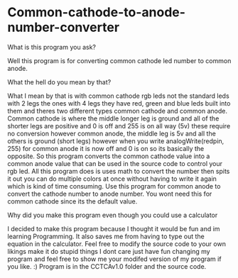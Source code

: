 # Common-cathode-to-anode-number-converter


What is this program you ask?


Well this program is for converting common cathode led number to common anode. 


What the hell do you mean by that?


What I mean by that is with common cathode rgb leds not the standard leds with 2 legs the ones with 4 legs they have red, green and blue leds built into them and theres two different types common cathode and common anode. Common cathode is where the middle longer leg is ground and all of the shorter legs are positive and 0 is off and 255 is on all way (5v) these require no conversion however common anode, the middle leg is 5v and all the others is ground (short legs) however when you write analogWrite(redpin, 255) for common anode it is now off and 0 is on so its basically the opposite. So this program converts the common cathode value into a common anode value that can be used in the source code to control your rgb led. All this program does is uses math to convert the number then spits it out you can do multiple colors at once without having to write it again which is kind of time consuming. Use this program for common anode to convert the cathode number to anode number. You wont need this for common cathode since its the default value.

Why did you make this program even though you could use a calculator

I decided to make this program because I thought it would be fun and im learning Programming. It also saves me from having to type out the equation in the calculator. Feel free to modify the source code to your own likings make it do stupid things I dont care just have fun changing my program and feel free to show me your modifed version of my program if you like. :) Program is in the CCTCAv1.0 folder and the source code.
